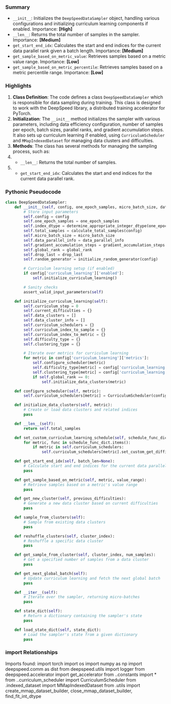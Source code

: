 

### Summary



* `__init__`: Initializes the `DeepSpeedDataSampler` object, handling various configurations and initializing curriculum learning components if enabled. Importance: **[High]**
* `__len__`: Returns the total number of samples in the sampler. Importance: **[Medium]**
* `get_start_end_idx`: Calculates the start and end indices for the current data parallel rank given a batch length. Importance: **[Medium]**
* `get_sample_based_on_metric_value`: Retrieves samples based on a metric value range. Importance: **[Low]**
* `get_sample_based_on_metric_percentile`: Retrieves samples based on a metric percentile range. Importance: **[Low]**

### Highlights



1. **Class Definition**: The code defines a class `DeepSpeedDataSampler` which is responsible for data sampling during training. This class is designed to work with the DeepSpeed library, a distributed training accelerator for PyTorch.
2. **Initialization**: The `__init__` method initializes the sampler with various parameters, including data efficiency configuration, number of samples per epoch, batch sizes, parallel ranks, and gradient accumulation steps. It also sets up curriculum learning if enabled, using `CurriculumScheduler` and `MMapIndexedDataset` for managing data clusters and difficulties.
3. **Methods**: The class has several methods for managing the sampling process, such as:
4.   - `__len__`: Returns the total number of samples.
5.   - `get_start_end_idx`: Calculates the start and end indices for the current data parallel rank.

### Pythonic Pseudocode

```python
class DeepSpeedDataSampler:
    def __init__(self, config, one_epoch_samples, micro_batch_size, data_parallel_info, gradient_accumulation_steps, global_rank, drop_last=True):
        # Store input parameters
        self.config = config
        self.one_epoch_samples = one_epoch_samples
        self.index_dtype = determine_appropriate_integer_dtype(one_epoch_samples)
        self.total_samples = calculate_total_samples(config)
        self.micro_batch_size = micro_batch_size
        self.data_parallel_info = data_parallel_info
        self.gradient_accumulation_steps = gradient_accumulation_steps
        self.global_rank = global_rank
        self.drop_last = drop_last
        self.random_generator = initialize_random_generator(config)

        # Curriculum learning setup (if enabled)
        if config['curriculum_learning']['enabled']:
            self.initialize_curriculum_learning()

        # Sanity checks
        assert_valid_input_parameters(self)

    def initialize_curriculum_learning(self):
        self.curriculum_step = 0
        self.current_difficulties = {}
        self.data_clusters = []
        self.data_cluster_info = []
        self.curriculum_schedulers = {}
        self.curriculum_index_to_sample = {}
        self.curriculum_index_to_metric = {}
        self.difficulty_type = {}
        self.clustering_type = {}

        # Iterate over metrics for curriculum learning
        for metric in config['curriculum_learning']['metrics']:
            self.configure_scheduler(metric)
            self.difficulty_type[metric] = config['curriculum_learning']['metrics'][metric]['difficulty_type']
            self.clustering_type[metric] = config['curriculum_learning']['metrics'][metric]['clustering_type']
            if self.global_rank == 0:
                self.initialize_data_clusters(metric)

    def configure_scheduler(self, metric):
        self.curriculum_schedulers[metric] = CurriculumScheduler(config['curriculum_learning']['metrics'][metric])

    def initialize_data_clusters(self, metric):
        # Create or load data clusters and related indices
        pass

    def __len__(self):
        return self.total_samples

    def set_custom_curriculum_learning_schedule(self, schedule_func_dict):
        for metric, func in schedule_func_dict.items():
            if metric in self.curriculum_schedulers:
                self.curriculum_schedulers[metric].set_custom_get_difficulty(func)

    def get_start_end_idx(self, batch_len=None):
        # Calculate start and end indices for the current data parallel rank
        pass

    def get_sample_based_on_metric(self, metric, value_range):
        # Retrieve samples based on a metric's value range
        pass

    def get_new_cluster(self, previous_difficulties):
        # Generate a new data cluster based on current difficulties
        pass

    def sample_from_clusters(self):
        # Sample from existing data clusters
        pass

    def reshuffle_clusters(self, cluster_index):
        # Reshuffle a specific data cluster
        pass

    def get_sample_from_cluster(self, cluster_index, num_samples):
        # Get a specified number of samples from a data cluster
        pass

    def get_next_global_batch(self):
        # Update curriculum learning and fetch the next global batch
        pass

    def __iter__(self):
        # Iterate over the sampler, returning micro-batches
        pass

    def state_dict(self):
        # Return a dictionary containing the sampler's state
        pass

    def load_state_dict(self, state_dict):
        # Load the sampler's state from a given dictionary
        pass
```


### import Relationships

Imports found:
import torch
import os
import numpy as np
import deepspeed.comm as dist
from deepspeed.utils import logger
from deepspeed.accelerator import get_accelerator
from ..constants import *
from ..curriculum_scheduler import CurriculumScheduler
from .indexed_dataset import MMapIndexedDataset
from .utils import create_mmap_dataset_builder, close_mmap_dataset_builder, find_fit_int_dtype